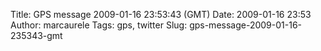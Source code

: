 Title: GPS message 2009-01-16 23:53:43 (GMT)
Date: 2009-01-16 23:53
Author: marcaurele
Tags: gps, twitter
Slug: gps-message-2009-01-16-235343-gmt

<!--break-->

<div class="gmap" id="gmap_20090116_155343">
</div>
</p>

